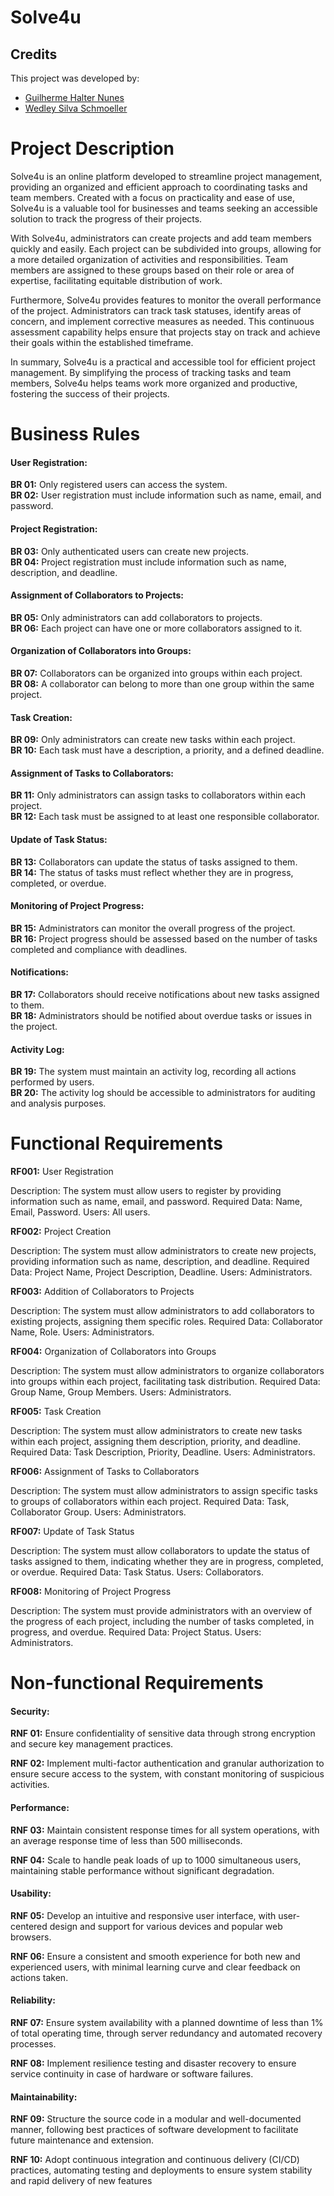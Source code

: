 # Solve4u

## Credits
This project was developed by:

- [Guilherme Halter Nunes](https://github.com/GuilhermeHalter)
- [Wedley Silva Schmoeller](https://github.com/WedleySilva)

# Project Description

Solve4u is an online platform developed to streamline project management, providing an organized and efficient approach to coordinating tasks and team members. Created with a focus on practicality and ease of use, Solve4u is a valuable tool for businesses and teams seeking an accessible solution to track the progress of their projects.

With Solve4u, administrators can create projects and add team members quickly and easily. Each project can be subdivided into groups, allowing for a more detailed organization of activities and responsibilities. Team members are assigned to these groups based on their role or area of expertise, facilitating equitable distribution of work.

Furthermore, Solve4u provides features to monitor the overall performance of the project. Administrators can track task statuses, identify areas of concern, and implement corrective measures as needed. This continuous assessment capability helps ensure that projects stay on track and achieve their goals within the established timeframe.

In summary, Solve4u is a practical and accessible tool for efficient project management. By simplifying the process of tracking tasks and team members, Solve4u helps teams work more organized and productive, fostering the success of their projects.

# Business Rules

#### User Registration:

**BR 01:** Only registered users can access the system. </br>
**BR 02:** User registration must include information such as name, email, and password.

#### Project Registration:

**BR 03:** Only authenticated users can create new projects.</br>
**BR 04:** Project registration must include information such as name, description, and deadline.

#### Assignment of Collaborators to Projects:

**BR 05:** Only administrators can add collaborators to projects.</br>
**BR 06:** Each project can have one or more collaborators assigned to it.

#### Organization of Collaborators into Groups:

**BR 07:** Collaborators can be organized into groups within each project.</br>
**BR 08:** A collaborator can belong to more than one group within the same project.

#### Task Creation:

**BR 09:** Only administrators can create new tasks within each project.</br>
**BR 10:** Each task must have a description, a priority, and a defined deadline.

#### Assignment of Tasks to Collaborators:

**BR 11:** Only administrators can assign tasks to collaborators within each project.</br>
**BR 12:** Each task must be assigned to at least one responsible collaborator.

#### Update of Task Status:

**BR 13:** Collaborators can update the status of tasks assigned to them.</br>
**BR 14:** The status of tasks must reflect whether they are in progress, completed, or overdue.

#### Monitoring of Project Progress:

**BR 15:** Administrators can monitor the overall progress of the project.</br>
**BR 16:** Project progress should be assessed based on the number of tasks completed and compliance with deadlines.

#### Notifications:

**BR 17:** Collaborators should receive notifications about new tasks assigned to them.</br>
**BR 18:** Administrators should be notified about overdue tasks or issues in the project.

#### Activity Log:

**BR 19:** The system must maintain an activity log, recording all actions performed by users.</br>
**BR 20:** The activity log should be accessible to administrators for auditing and analysis purposes.

# Functional Requirements

**RF001:** User Registration

Description: The system must allow users to register by providing information such as name, email, and password.
Required Data: Name, Email, Password.
Users: All users.

**RF002:** Project Creation

Description: The system must allow administrators to create new projects, providing information such as name, description, and deadline.
Required Data: Project Name, Project Description, Deadline.
Users: Administrators.

**RF003:** Addition of Collaborators to Projects

Description: The system must allow administrators to add collaborators to existing projects, assigning them specific roles.
Required Data: Collaborator Name, Role.
Users: Administrators.

**RF004:** Organization of Collaborators into Groups

Description: The system must allow administrators to organize collaborators into groups within each project, facilitating task distribution.
Required Data: Group Name, Group Members.
Users: Administrators.

**RF005:** Task Creation

Description: The system must allow administrators to create new tasks within each project, assigning them description, priority, and deadline.
Required Data: Task Description, Priority, Deadline.
Users: Administrators.

**RF006:** Assignment of Tasks to Collaborators

Description: The system must allow administrators to assign specific tasks to groups of collaborators within each project.
Required Data: Task, Collaborator Group.
Users: Administrators.

**RF007:** Update of Task Status

Description: The system must allow collaborators to update the status of tasks assigned to them, indicating whether they are in progress, completed, or overdue.
Required Data: Task Status.
Users: Collaborators.

**RF008:** Monitoring of Project Progress

Description: The system must provide administrators with an overview of the progress of each project, including the number of tasks completed, in progress, and overdue.
Required Data: Project Status.
Users: Administrators.


# Non-functional Requirements

#### Security:

**RNF 01:** Ensure confidentiality of sensitive data through strong encryption and secure key management practices.

**RNF 02:** Implement multi-factor authentication and granular authorization to ensure secure access to the system, with constant monitoring of suspicious activities.

#### Performance:

**RNF 03:** Maintain consistent response times for all system operations, with an average response time of less than 500 milliseconds.

**RNF 04:** Scale to handle peak loads of up to 1000 simultaneous users, maintaining stable performance without significant degradation.

#### Usability:

**RNF 05:** Develop an intuitive and responsive user interface, with user-centered design and support for various devices and popular web browsers.

**RNF 06:** Ensure a consistent and smooth experience for both new and experienced users, with minimal learning curve and clear feedback on actions taken.

#### Reliability:

**RNF 07:** Ensure system availability with a planned downtime of less than 1% of total operating time, through server redundancy and automated recovery processes.

**RNF 08:** Implement resilience testing and disaster recovery to ensure service continuity in case of hardware or software failures.

#### Maintainability:

**RNF 09:** Structure the source code in a modular and well-documented manner, following best practices of software development to facilitate future maintenance and extension.

**RNF 10:** Adopt continuous integration and continuous delivery (CI/CD) practices, automating testing and deployments to ensure system stability and rapid delivery of new features



